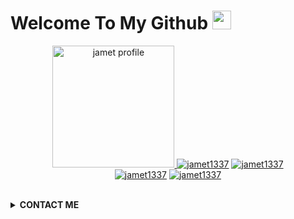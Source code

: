 # Welcome To My Github <img src="https://raw.githubusercontent.com/iampavangandhi/iampavangandhi/master/gifs/Hi.gif" width="30px">
<p align="center"><a href="https://github.com/jamet1337"><img src="https://avatars.githubusercontent.com/u/73576925?v=4" height='195' alt="jamet profile">
<a href="https://github.com/jamet1337"><img title="jamet1337" src="https://github-readme-stats.vercel.app/api?username=jamet1337&show_icons=true&include_all_commits=true&theme=radical&cache_seconds=3200"></a>
<a href="https://github.com/jamet1337"><img title="jamet1337" src="https://github-readme-stats.vercel.app/api/top-langs/?username=jamet1337&layout=compact&theme=nightowl"></a><br>
<a href="https://github.com/jamet1337"><img title="jamet1337" src="https://komarev.com/ghpvc/?username=jamet1337&label=Views&color=blue&style=plastic"></a>
<a href="https://github.com/jamet1337"><img title="jamet1337" src="https://img.shields.io/github/followers/jamet1337?label=follow&style=social"></a>
</p><br>

<details>
  <summary><b>CONTACT ME</b></summary><br>

  - <a href="https://www.facebook.com/ahmat.badali.334"/><img alt="jamet1337" align="left" width="22px" src="https://cdn.jsdelivr.net/npm/simple-icons@v3/icons/facebook.svg" /><b>Add</b></a><br>
  - <a href="https://t.me/Rizky1504"/><img alt="jamet1337" align="left" width="22px" src="https://cdn.jsdelivr.net/npm/simple-icons@v3/icons/whatsApp.svg" /><b>Chat</b></a><br>
  - <a href="https://instagram.com/Jamet.1337"/><img alt="jamet1337" align="left" width="22px" src="https://cdn.jsdelivr.net/npm/simple-icons@v3/icons/instagram.svg" /><b> Follow</b></a>
  </p>
</details>

